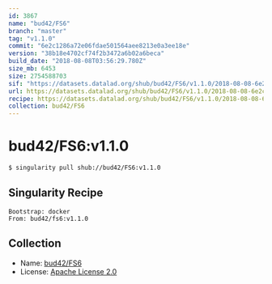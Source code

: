 ```yaml
---
id: 3867
name: "bud42/FS6"
branch: "master"
tag: "v1.1.0"
commit: "6e2c1286a72e06fdae501564aee8213e0a3ee18e"
version: "38b18e4702cf74f2b3472a6b02a6beca"
build_date: "2018-08-08T03:56:29.780Z"
size_mb: 6453
size: 2754588703
sif: "https://datasets.datalad.org/shub/bud42/FS6/v1.1.0/2018-08-08-6e2c1286-38b18e47/38b18e4702cf74f2b3472a6b02a6beca.simg"
url: https://datasets.datalad.org/shub/bud42/FS6/v1.1.0/2018-08-08-6e2c1286-38b18e47/
recipe: https://datasets.datalad.org/shub/bud42/FS6/v1.1.0/2018-08-08-6e2c1286-38b18e47/Singularity
collection: bud42/FS6
---
```


# bud42/FS6:v1.1.0

```bash
$ singularity pull shub://bud42/FS6:v1.1.0
```

## Singularity Recipe

```singularity
Bootstrap: docker
From: bud42/fs6:v1.1.0
```

## Collection

 - Name: [bud42/FS6](https://github.com/bud42/FS6)
 - License: [Apache License 2.0](https://api.github.com/licenses/apache-2.0)

